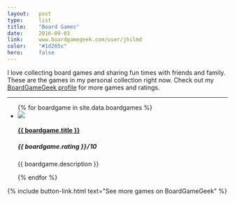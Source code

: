 ```yaml
---
layout:   post
type:     list
title:    "Board Games"
date:     2016-09-03
link:     www.boardgamegeek.com/user/jhilmd
color:    "#1d265c"
hero:     false
---
```


I love collecting board games and sharing fun times with friends and family. These are the games in my personal collection right now. Check out my [BoardGameGeek profile](https://www.boardgamegeek.com/user/jhilmd) for more games and ratings.

---

<ul class="list article-list list-photo list-numbered">
{% for boardgame in site.data.boardgames %}
  <li class="list-item">
    <div class="list-row">
      <a href="{{ boardgame.link }}">
        <img src="/img/board-games/{{ boardgame.title | slugify }}.jpg" class="list-image">
      </a>
      <a href="{{ boardgame.link }}">
        <h4 class="list-title">{{ boardgame.title }}</h4>
      </a>
      <h5 class="list-detail"><em>{{ boardgame.rating }}</em>&#8202;/&#8202;10</h5>
    </div>
    <p>{{ boardgame.description }}</p>
  </li>
{% endfor %}
</ul>

{% include button-link.html text="See more games on BoardGameGeek" %}
